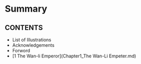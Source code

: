 # Summary  


## CONTENTS  

* List of Illustrations  
* Acknowledgements  
* Forword  
* [1 The Wan-li Emperor](Chapter1_The Wan-Li Empeter.md)  